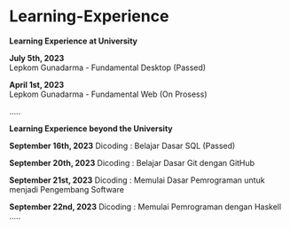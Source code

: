 # Learning-Experience

**Learning Experience at University**

**July 5th, 2023**<br>
Lepkom Gunadarma - Fundamental Desktop (Passed)

**April 1st, 2023**<br>
Lepkom Gunadarma - Fundamental Web (On Prosess)

.....

**Learning Experience beyond the University**

**September 16th, 2023**
Dicoding : Belajar Dasar SQL (Passed)

**September 20th, 2023**
Dicoding : Belajar Dasar Git dengan GitHub

**September 21st, 2023**
Dicoding : Memulai Dasar Pemrograman untuk menjadi Pengembang Software

**September 22nd, 2023**
Dicoding : Memulai Pemrograman dengan Haskell
.....
